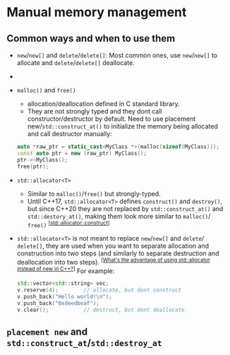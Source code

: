 # Manual memory management

## Common ways and when to use them

- `new`/`new[]` and `delete`/`delete[]`: Most common ones, use `new`/`new[]` to
  allocate and `delete`/`delete[]` deallocate.
-
- `malloc()` and `free()`
    - allocation/deallocation defined in C standard library.
    - They are not strongly typed and they dont call constructor/destructor by
      default. Need to use placement new/`std::construct_at()` to initialize the
      memory being allocated and call destructor manually:

    ```C++
    auto *raw_ptr = static_cast<MyClass *>(malloc(sizeof(MyClass)));
    const auto ptr = new (raw_ptr) MyClass();
    ptr->~MyClass();
    free(ptr);
    ```

- `std::allocator<T>`
    - Similar to `malloc()`/`free()` but strongly-typed.
    - Until C++17, `std::allocator<T>` defines `construct()` and `destroy()`,
      but since C++20 they are not replaced by `std::construct_at()` and
      `std::destory_at()`, making them look more similar to `malloc()`/
      `free()` <sup>[[std::allocator<T>::construct](https://en.cppreference.com/w/cpp/memory/allocator/construct)]</sup>

- `std::allocator<T>` is not meant to replace `new`/`new[]` and `delete`/
  `delete[]`, they are used when you want to separate allocation and
  construction into two steps (and similarly to separate destruction and
  deallocation into two
  steps). <sup>[[What's the advantage of using std::allocator instead of new in C++?](https://stackoverflow.com/questions/31358804/whats-the-advantage-of-using-stdallocator-instead-of-new-in-c)]</sup>
  For example:

    ```C++
    std::vector<std::string> vec;
    v.reserve(4);        // allocate, but dont construct
    v.push_back("Hello world!\n");
    v.push_back("0xdeedbeaf");
    v.clear();           // destruct, but dont deallocate
    ```

## `placement new` and `std::construct_at`/`std::destroy_at`